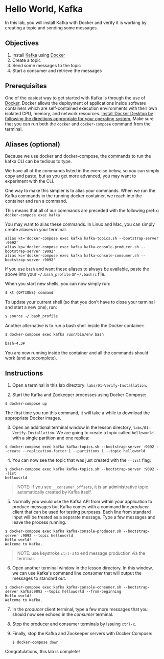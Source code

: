 # Hello World, Kafka

In this lab, you will install Kafka with Docker and verify it is working by creating a topic and sending some messages.

## Objectives

1. Install [Kafka](http://kafka.apache.org/) using [Docker](https://www.docker.com/products/overview)
2. Create a topic
3. Send some messages to the topic
4. Start a consumer and retrieve the messages

## Prerequisites

One of the easiest way to get started with Kafka is through the use of [Docker](https://www.docker.com). Docker allows
the deployment of applications inside software containers which are self-contained execution environments with their own
isolated CPU, memory, and network
resources. [Install Docker Desktop by following the directions appropriate for your operating system.](https://www.docker.com/get-started)
Make sure that you can run both the `docker` and `docker-compose` command from the terminal.

## Aliases (optional)

Because we use docker and docker-compose, the commands to run the kafka CLI can be tedious to type.

We have all of the commands listed in the exercise below, so you can simply copy and paste, but as you get more
advanced, you may want to experiment with the CLI.

One way to make this simpler is to alias your commands. When we run the Kafka commands in the running docker container,
we reach into the container and run a command.

This means that all of our commands are preceded with the following prefix:
`docker-compose exec kafka`

You may want to alias these commands. In Linux and Mac, you can simply create aliases in your terminal.

```
alias kt='docker-compose exec kafka kafka-topics.sh --bootstrap-server :9092'
alias kp='docker-compose exec kafka kafka-console-producer.sh --bootstrap-server :9092'
alias kc='docker-compose exec kafka kafka-console-consumer.sh --bootstrap-server :9092'
```

If you use `bash` and want these aliases to always be available, paste the above into your `~/.bash_profile`
or `~/.bashrc` file.

When you start new shells, you can now simply run:

```bash
$ kt {OPTIONS} command
```

To update your current shell (so that you don't have to close your terminal and start a new one), run:

```bash
$ source ~/.bash_profile
```

Another alternative is to run a bash shell inside the Docker container:

```bash
$ docker-compose exec kafka /usr/bin/env bash

bash-4.3#
```

You are now running inside the container and all the commands should work (and autocomplete).

## Instructions

1. Open a terminal in this lab directory: `labs/01-Verify-Installation`.

2. Start the Kafka and Zookeeper processes using Docker Compose:

  ```
  $ docker-compose up
  ```

The first time you run this command, it will take a while to download the appropriate Docker images.

3. Open an additional terminal window in the lesson directory, `labs/01-Verify-Installation`. We are going to create a
   topic called `helloworld` with a single partition and one replica:

  ```
  $ docker-compose exec kafka kafka-topics.sh --bootstrap-server :9092 --create --replication-factor 1 --partitions 1 --topic helloworld
  ```

4. You can now see the topic that was just created with the `--list` flag:

  ```
  $ docker-compose exec kafka kafka-topics.sh --bootstrap-server :9092 --list
  helloworld
  ```

> NOTE: If you see `__consumer_offsets`, it is an administrative topic automatically created by Kafka itself.

5. Normally you would use the Kafka API from within your application to produce messages but Kafka comes with a command
   line _producer_ client that can be used for testing purposes. Each line from standard input will be treated as a
   separate message. Type a few messages and leave the process running.

  ```
  $ docker-compose exec kafka kafka-console-producer.sh --bootstrap-server :9092 --topic helloworld
  Hello world!
  Welcome to Kafka.
  ```

> NOTE: use keystroke `ctrl-d` to end message production via the terminal.

6. Open another terminal window in the lesson directory. In this window, we can use Kafka's command line _consumer_ that
   will output the messages to standard out.

  ```
  $ docker-compose exec kafka kafka-console-consumer.sh --bootstrap-server kafka:9092 --topic helloworld --from-beginning
  Hello world!
  Welcome to Kafka.
  ```

7. In the _producer_ client terminal, type a few more messages that you should now see echoed in the _consumer_
   terminal.

8. Stop the producer and consumer terminals by issuing `ctrl-c`.

9. Finally, stop the Kafka and Zookeeper servers with Docker Compose:

   ```
   $ docker-compose down
   ```

Congratulations, this lab is complete!
